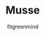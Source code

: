 ---
layout: post
title: "Musse"
permalink: /musse/
type: ["sobremesa"]
description: "Mousse de chocolate vegana com nozes crocantes"
image: "/assets/img/musse.jpeg"
serve: 6 taças de sobremesa
diet: ["S/Gluten"]
time: 60
author: fitgreenmind
ingredients: 
  - 150ml aquafaba (água da cozedura do grão de bico)
  - 150gr de chocolate negro (70%)
  - Nozes a gosto 
instructions:
  - Bater em castelo as aquafaba (como se fosse clara de ovo). Estará pronto quando virar a taça e já não cair.
  - Derreter o chocolate em banho maria.
  - Depois do chocolate estar derretido, verter devagarinho para a tassa onde a aquafaba foi batida. Ir envolvendo.
  - Quando já tiver tudo bem envolvido, divida a musse por várias tassas.
  - Depois, é só picar numas nozes e meter por cima.
  - Levar ao frio, e estará pronto a comer.
---
